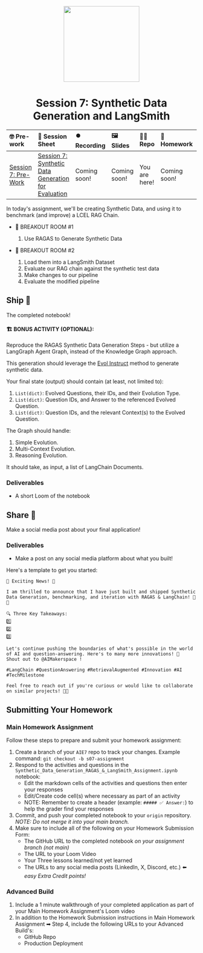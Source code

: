 
<p align = "center" draggable=”false” ><img src="https://github.com/AI-Maker-Space/LLM-Dev-101/assets/37101144/d1343317-fa2f-41e1-8af1-1dbb18399719" 
     width="200px"
     height="auto"/>
</p>

## <h1 align="center" id="heading">Session 7: Synthetic Data Generation and LangSmith</h1>

| 🤓 Pre-work | 📰 Session Sheet | ⏺️ Recording     | 🖼️ Slides        | 👨‍💻 Repo         | 📝 Homework      | 📁 Feedback       |
|:-----------------|:-----------------|:-----------------|:-----------------|:-----------------|:-----------------|:-----------------|
| [Session 7: Pre-Work](https://www.notion.so/Session-7-Synthetic-Data-Generation-for-Evaluation-21dcd547af3d802bb7f8f0e78a27c305?source=copy_link#22dcd547af3d801b8dc3f5ba42a1d9ef)| [Session 7: Synthetic Data Generation for Evaluation](https://www.notion.so/Session-7-Synthetic-Data-Generation-for-Evaluation-21dcd547af3d802bb7f8f0e78a27c305) | Coming soon! | Coming soon! | You are here! | Coming soon! | Coming soon!

In today's assignment, we'll be creating Synthetic Data, and using it to benchmark (and improve) a LCEL RAG Chain.

- 🤝 BREAKOUT ROOM #1
  1. Use RAGAS to Generate Synthetic Data

- 🤝 BREAKOUT ROOM #2
  1. Load them into a LangSmith Dataset
  2. Evaluate our RAG chain against the synthetic test data
  3. Make changes to our pipeline
  4. Evaluate the modified pipeline

## Ship 🚢

The completed notebook!

#### 🏗️ BONUS ACTIVITY (OPTIONAL):

Reproduce the RAGAS Synthetic Data Generation Steps - but utilize a LangGraph Agent Graph, instead of the Knowledge Graph approach.

This generation should leverage the [Evol Instruct](https://arxiv.org/pdf/2304.12244) method to generate synthetic data.

Your final state (output) should contain (at least, not limited to):

1. `List(dict)`: Evolved Questions, their IDs, and their Evolution Type.
2. `List(dict)`: Question IDs, and Answer to the referenced Evolved Question.
3. `List(dict)`: Question IDs, and the relevant Context(s) to the Evolved Question.

The Graph should handle:

1. Simple Evolution.
2. Multi-Context Evolution.
3. Reasoning Evolution.

It should take, as input, a list of LangChain Documents.

### Deliverables

- A short Loom of the notebook

## Share 🚀

Make a social media post about your final application!

### Deliverables

- Make a post on any social media platform about what you built!

Here's a template to get you started:

```
🚀 Exciting News! 🚀

I am thrilled to announce that I have just built and shipped Synthetic Data Generation, benchmarking, and iteration with RAGAS & LangChain! 🎉🤖

🔍 Three Key Takeaways:
1️⃣ 
2️⃣ 
3️⃣ 

Let's continue pushing the boundaries of what's possible in the world of AI and question-answering. Here's to many more innovations! 🚀
Shout out to @AIMakerspace !

#LangChain #QuestionAnswering #RetrievalAugmented #Innovation #AI #TechMilestone

Feel free to reach out if you're curious or would like to collaborate on similar projects! 🤝🔥
```

## Submitting Your Homework

### Main Homework Assignment

Follow these steps to prepare and submit your homework assignment:
1. Create a branch of your `AIE7` repo to track your changes. Example command: `git checkout -b s07-assignment`
2. Respond to the activities and questions in the `Synthetic_Data_Generation_RAGAS_&_LangSmith_Assignment.ipynb` notebook:
    + Edit the markdown cells of the activities and questions then enter your responses
    + Edit/Create code cell(s) where necessary as part of an activity
    + NOTE: Remember to create a header (example: `##### ✅ Answer:`) to help the grader find your responses
3. Commit, and push your completed notebook to your `origin` repository. _NOTE: Do not merge it into your main branch._
4. Make sure to include all of the following on your Homework Submission Form:
    + The GitHub URL to the completed notebook _on your assignment branch (not main)_
    + The URL to your Loom Video
    + Your Three lessons learned/not yet learned
    + The URLs to any social media posts (LinkedIn, X, Discord, etc.) ⬅️ _easy Extra Credit points!_

### Advanced Build
1. Include a 1 minute walkthrough of your completed application as part of your Main Homework Assignment's Loom video
2. In addition to the Homework Submission instructions in Main Homework Assignment ➡ Step 4, include the following URLs to your Advanced Build's:
    + GitHub Repo
    + Production Deployment
